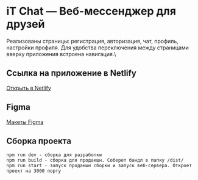 # iT Chat — Веб-мессенджер для друзей
Реализованы страницы: регистрация, авторизация, чат, профиль, настройки профиля.
Для удобства переключения между страницами вверху приложения встроена навигация.\

## Ссылка на приложение в Netlify
[Открыть в Netlify](https://itchat.netlify.app/)

## Figma
[Макеты Figma](https://www.figma.com/file/DdlKfYJOz2Frz0NU5ywzQ6/iT-Chat-%E2%80%94-Yandex.Practikum?node-id=0:1&t=4m9GIqE1KmxrrgkS-1)

## Сборка проекта

    npm run dev - сборка для разработки
    npm run build - сборка для продакшн. Соберет бандл в папку /dist/
    npm run start - запуск продакшн сборки и запуск веб-сервера. Откроет проект на 3000 порту

